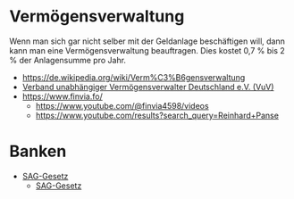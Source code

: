 Vermögensverwaltung
===================

Wenn man sich gar nicht selber mit der Geldanlage beschäftigen will, dann kann
man eine Vermögensverwaltung beauftragen. Dies kostet 0,7 % bis 2 % der Anlagensumme
pro Jahr.

- <https://de.wikipedia.org/wiki/Verm%C3%B6gensverwaltung>
- [Verband unabhängiger Vermögensverwalter Deutschland e.V. (VuV)](https://vuv.de/)
- <https://www.finvia.fo/>
   - <https://www.youtube.com/@finvia4598/videos>
   - <https://www.youtube.com/results?search_query=Reinhard+Panse>


Banken
======

- [SAG-Gesetz](https://www.heise.de/tp/features/Komplette-legale-Enteignung-per-Gesetz-4579663.html?seite=all)
   - [SAG-Gesetz](https://www.gesetze-im-internet.de/sag/)


